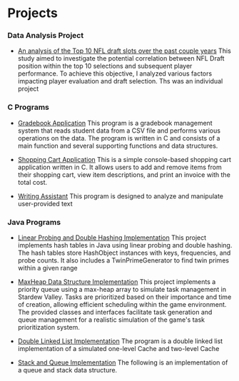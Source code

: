 # Projects
### Data Analysis Project
- [An analysis of the Top 10 NFL draft slots over the past couple years](https://docs.google.com/presentation/d/1tRLaoVIrmgFp3AA8nEjKEp7hcsZ-tujx42oi-JyUCPY/edit?usp=sharing)
  This study aimed to investigate the potential correlation between NFL Draft position within the top 10
  selections and subsequent player performance. To achieve this objective, I analyzed various factors
  impacting player evaluation and draft selection. Ths was an individual project 
  
### C Programs
- [Gradebook Application](https://github.com/Brycekratzer/Files-And-Pointers-C/tree/main)
  This program is a gradebook management system that reads student data from a CSV file and performs various operations on the data. The program is written in C and consists of a main         function and several supporting functions and data structures.
- [Shopping Cart Application](https://github.com/Brycekratzer/Shopping-Cart-Application)
  This is a simple console-based shopping cart application written in C. It allows users to add and remove
  items from their shopping cart, view item descriptions, and print an invoice with the total cost.
  
- [Writing Assistant](https://github.com/Brycekratzer/Writing-Assistant-C)
  This program is designed to analyze and manipulate user-provided text

### Java Programs
- [Linear Probing and Double Hashing Implementation](https://github.com/Brycekratzer/HashTable-Implementation)
  This project implements hash tables in Java using linear probing and double hashing. The hash tables store HashObject instances with keys, frequencies, and probe counts. It also includes    a TwinPrimeGenerator to find twin primes within a given range
  
- [MaxHeap Data Structure Implementation](https://github.com/Brycekratzer/MaxHeap-Implementation)
  This project implements a priority queue using a max-heap array to simulate task management in Stardew Valley. Tasks are prioritized based on their importance and time of creation,          allowing efficient scheduling within the game environment. The provided classes and interfaces facilitate task generation and queue management for a realistic simulation of the game's       task prioritization system.
  
- [Double Linked List Implementation](https://github.com/Brycekratzer/Double-Linked-List-Implementation)
  The program is a double linked list implementation of a simulated one-level Cache and two-level Cache

- [Stack and Queue Implementation](https://github.com/Brycekratzer/Stack_and_Queue_Implementation)
  The following is an implementation of a queue and stack data structure.
  
      



